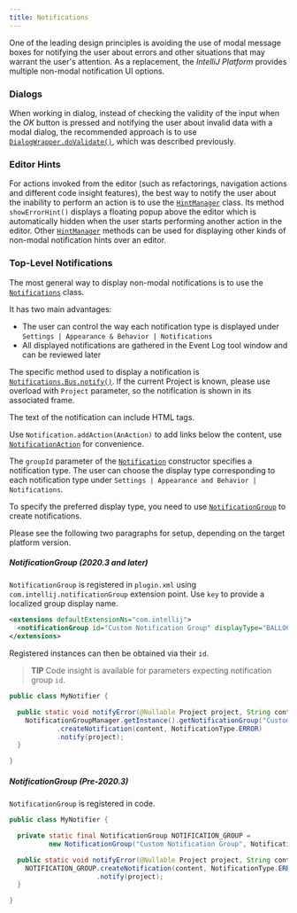 ```yaml
---
title: Notifications
---
```

<!-- Copyright 2000-2020 JetBrains s.r.o. and other contributors. Use of this source code is governed by the Apache 2.0 license that can be found in the LICENSE file. -->

One of the leading design principles is avoiding the use of modal message boxes for notifying the user about errors and other situations that may warrant the user's attention. As a replacement, the *IntelliJ Platform* provides multiple non-modal notification UI options.

### Dialogs

When working in dialog, instead of checking the validity of the input when the _OK_ button is pressed and notifying the user about invalid data with a modal dialog, the recommended approach is to use [`DialogWrapper.doValidate()`](upsource:///platform/platform-api/src/com/intellij/openapi/ui/DialogWrapper.java), which was described previously.

### Editor Hints

For actions invoked from the editor (such as refactorings, navigation actions and different code insight features), the best way to notify the user about the inability to perform an action is to use the [`HintManager`](upsource:///platform/platform-api/src/com/intellij/codeInsight/hint/HintManager.java) class. Its method `showErrorHint()` displays a floating popup above the editor which is automatically hidden when the user starts performing another action in the editor.
Other [`HintManager`](upsource:///platform/platform-api/src/com/intellij/codeInsight/hint/HintManager.java) methods can be used for displaying other kinds of non-modal notification hints over an editor.

### Top-Level Notifications

The most general way to display non-modal notifications is to use the [`Notifications`](upsource:///platform/platform-api/src/com/intellij/notification/Notifications.java) class.

It has two main advantages:

* The user can control the way each notification type is displayed under `Settings | Appearance & Behavior | Notifications`
* All displayed notifications are gathered in the Event Log tool window and can be reviewed later

The specific method used to display a notification is [`Notifications.Bus.notify()`](upsource:///platform/platform-api/src/com/intellij/notification/Notifications.java). If the current Project is known, please use overload with `Project` parameter, so the notification is shown in its associated frame.

The text of the notification can include HTML tags.

Use `Notification.addAction(AnAction)` to add links below the content, use [`NotificationAction`](upsource:///platform/platform-api/src/com/intellij/notification/NotificationAction.java) for convenience.

The `groupId` parameter of the [`Notification`](upsource:///platform/platform-api/src/com/intellij/notification/Notification.java) constructor specifies a notification type. The user can choose the display type corresponding to each notification type under `Settings | Appearance and Behavior | Notifications`.

To specify the preferred display type, you need to use [`NotificationGroup`](upsource:///platform/platform-api/src/com/intellij/notification/NotificationGroup.kt) to create notifications.

Please see the following two paragraphs for setup, depending on the target platform version.

##### NotificationGroup (2020.3 and later)

`NotificationGroup` is registered in `plugin.xml` using `com.intellij.notificationGroup` extension point. Use `key` to provide a localized group display name.

```xml
<extensions defaultExtensionNs="com.intellij">
  <notificationGroup id="Custom Notification Group" displayType="BALLOON" key="notification.group.name"/>
</extensions>
```

Registered instances can then be obtained via their `id`.

> **TIP** Code insight is available for parameters expecting notification group `id`.

```java
public class MyNotifier {

  public static void notifyError(@Nullable Project project, String content) {
    NotificationGroupManager.getInstance().getNotificationGroup("Custom Notification Group")
            .createNotification(content, NotificationType.ERROR)
            .notify(project);
  }

}
```

##### NotificationGroup (Pre-2020.3)

`NotificationGroup` is registered in code.

```java
public class MyNotifier {

  private static final NotificationGroup NOTIFICATION_GROUP =
          new NotificationGroup("Custom Notification Group", NotificationDisplayType.BALLOON, true);

  public static void notifyError(@Nullable Project project, String content) {
    NOTIFICATION_GROUP.createNotification(content, NotificationType.ERROR);
                      .notify(project);
  }

}
```
